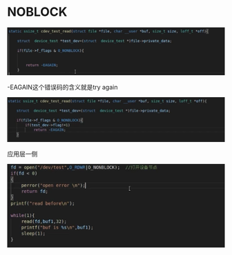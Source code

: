 # NOBLOCK
![](NOBLOCK_image.png)

\-EAGAIN这个错误码的含义就是try again

![](1_NOBLOCK_image.png)

应用层一侧

![](2_NOBLOCK_image.png)